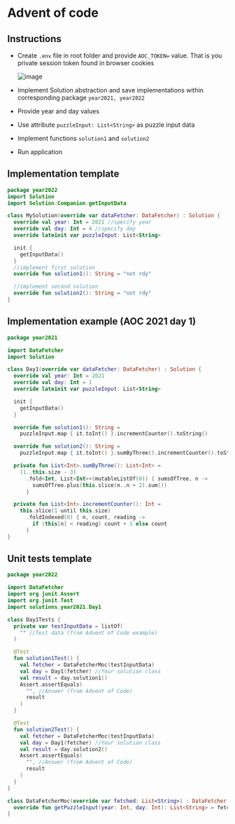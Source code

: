 # Advent of code

## Instructions

* Create `.env` file in root folder and provide `AOC_TOKEN=` value. That is you private session token found in browser
  cookies

  ![image](https://user-images.githubusercontent.com/46990844/204498170-7311407e-ce8a-4338-a93c-72ddb6af405e.png)
* Implement Solution abstraction and save implementations within corresponding package `year2021, year2022`
* Provide year and day values
* Use attribute `puzzleInput: List<String>` as puzzle input data
* Implement functions `solution1` and `solution2`
* Run application

## Implementation template

```Kotlin
package year2022
import Solution
import Solution.Companion.getInputData

class MySolution(override var dataFetcher: DataFetcher) : Solution {
  override val year: Int = 2021 //specify year
  override val day: Int = 4 //specify day
  override lateinit var puzzleInput: List<String>

  init {
    getInputData()
  }
  //implement first solution
  override fun solution1(): String = "not rdy"

  //implement second solution
  override fun solution2(): String = "not rdy"
}
```

## Implementation example (AOC 2021 day 1)

```Kotlin
package year2021

import DataFetcher
import Solution

class Day1(override var dataFetcher: DataFetcher) : Solution {
  override val year: Int = 2021
  override val day: Int = 1
  override lateinit var puzzleInput: List<String>

  init {
    getInputData()
  }

  override fun solution1(): String =
    puzzleInput.map { it.toInt() }.incrementCounter().toString()

  override fun solution2(): String =
    puzzleInput.map { it.toInt() }.sumByThree().incrementCounter().toString()

  private fun List<Int>.sumByThree(): List<Int> =
    (1..this.size - 3)
      .fold<Int, List<Int>>(mutableListOf(0)) { sumsOfTree, n ->
        sumsOfTree.plus(this.slice(n..n + 2).sum())
      }

  private fun List<Int>.incrementCounter(): Int =
    this.slice(1 until this.size)
      .foldIndexed(0) { n, count, reading ->
        if (this[n] < reading) count + 1 else count
      }
}
```

## Unit tests template
```Kotlin
package year2022

import DataFetcher
import org.junit.Assert
import org.junit.Test
import solutions.year2021.Day1

class Day1Tests {
  private var testInputData = listOf(
    "" //Test data (from Advent of Code example)
  )

  @Test
  fun solution1Test() {
    val fetcher = DataFetcherMoc(testInputData)
    val day = Day1(fetcher) //Your solution class
    val result = day.solution1()
    Assert.assertEquals(
      "", //Answer (from Advent of Code)
      result
    )
  }

  @Test
  fun solution2Test() {
    val fetcher = DataFetcherMoc(testInputData)
    val day = Day1(fetcher) //Your solution class
    val result = day.solution2()
    Assert.assertEquals(
      "", //Answer (from Advent of Code)
      result
    )
  }
}

class DataFetcherMoc(override var fetched: List<String>) : DataFetcher {
  override fun getPuzzleInput(year: Int, day: Int): List<String> = fetched
}
```

